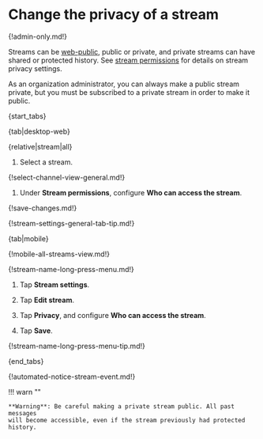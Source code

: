 # Change the privacy of a stream

{!admin-only.md!}

Streams can be [web-public](/help/public-access-option), public or private,
and private streams can have shared or protected history.
See [stream permissions](/help/stream-permissions) for
details on stream privacy settings.

As an organization administrator, you can always make a public stream
private, but you must be subscribed to a private stream in order to make it
public.

{start_tabs}

{tab|desktop-web}

{relative|stream|all}

1. Select a stream.

{!select-channel-view-general.md!}

1. Under **Stream permissions**, configure **Who can access the stream**.

{!save-changes.md!}

{!stream-settings-general-tab-tip.md!}

{tab|mobile}

{!mobile-all-streams-view.md!}

{!stream-name-long-press-menu.md!}

1. Tap **Stream settings**.

1. Tap **Edit stream**.

1. Tap **Privacy**, and configure **Who can access the stream**.

1. Tap **Save**.

{!stream-name-long-press-menu-tip.md!}

{end_tabs}

{!automated-notice-stream-event.md!}

!!! warn ""

    **Warning**: Be careful making a private stream public. All past messages
    will become accessible, even if the stream previously had protected history.
